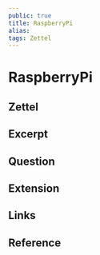 ```yaml
---
public: true
title: RaspberryPi
alias: 
tags: Zettel
---
```


# RaspberryPi
## Zettel
## Excerpt
## Question
## Extension
## Links
## Reference